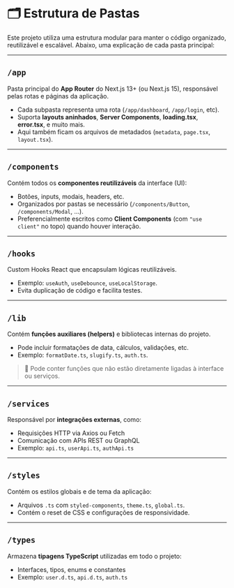 # 🗂️ Estrutura de Pastas

Este projeto utiliza uma estrutura modular para manter o código organizado, reutilizável e escalável. Abaixo, uma explicação de cada pasta principal:

---

## `/app`

Pasta principal do **App Router** do Next.js 13+ (ou Next.js 15), responsável pelas rotas e páginas da aplicação.

- Cada subpasta representa uma rota (`/app/dashboard`, `/app/login`, etc).
- Suporta **layouts aninhados**, **Server Components**, **loading.tsx**, **error.tsx**, e muito mais.
- Aqui também ficam os arquivos de metadados (`metadata`, `page.tsx`, `layout.tsx`).

---

## `/components`

Contém todos os **componentes reutilizáveis** da interface (UI):

- Botões, inputs, modais, headers, etc.
- Organizados por pastas se necessário (`/components/Button`, `/components/Modal`, ...).
- Preferencialmente escritos como **Client Components** (com `"use client"` no topo) quando houver interação.

---

## `/hooks`

Custom Hooks React que encapsulam lógicas reutilizáveis.

- Exemplo: `useAuth`, `useDebounce`, `useLocalStorage`.
- Evita duplicação de código e facilita testes.

---

## `/lib`

Contém **funções auxiliares (helpers)** e bibliotecas internas do projeto.

- Pode incluir formatações de data, cálculos, validações, etc.
- Exemplo: `formatDate.ts`, `slugify.ts`, `auth.ts`.

> 📌 Pode conter funções que não estão diretamente ligadas à interface ou serviços.

---

## `/services`

Responsável por **integrações externas**, como:

- Requisições HTTP via Axios ou Fetch
- Comunicação com APIs REST ou GraphQL
- Exemplo: `api.ts`, `userApi.ts`, `authApi.ts`

---

## `/styles`

Contém os estilos globais e de tema da aplicação:

- Arquivos `.ts` com `styled-components`, `theme.ts`, `global.ts`.
- Contém o reset de CSS e configurações de responsividade.

---

## `/types`

Armazena **tipagens TypeScript** utilizadas em todo o projeto:

- Interfaces, tipos, enums e constantes
- Exemplo: `user.d.ts`, `api.d.ts`, `auth.ts`
